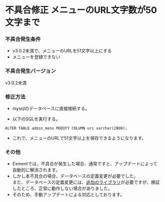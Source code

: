 # 不具合修正 メニューのURL文字数が50文字まで
### 不具合発生条件
- v3.0.2未満で、メニューのURLを51文字以上にする
- メニューを登録できない

### 不具合発生バージョン
v3.0.2未満

### 修正方法

- mysqlのデータベースに直接接続する。

- 以下のSQLを実行する。

~~~
ALTER TABLE admin_menu MODIFY COLUMN uri varchar(2000);
~~~

- これで、メニューのURLで51文字以上を保存できるようになります。


### その他
- Exmentでは、不具合が発生した場合、通常ですと、アップデートによって自動的に解消されます。
- しかし本不具合の場合、データベースの定義変更が必要でした。  
また、データベースの定義変更には、[追加のライブラリ](https://github.com/doctrine/dbal)が必要ですが、検証したところ、正常に動作しない場合がありました。
- そのため、手動アップデートによる対応としております。
